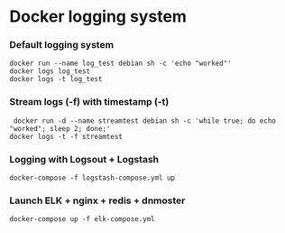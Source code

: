 # Docker logging system

### Default logging system
```shell
docker run --name log_test debian sh -c 'echo "worked"'
docker logs log_test
docker logs -t log_test
```

### Stream logs (-f) with timestamp (-t)
```shell
 docker run -d --name streamtest debian sh -c 'while true; do echo "worked"; sleep 2; done;'
docker logs -t -f streamtest
```


### Logging with Logsout + Logstash
```shell
docker-compose -f logstash-compose.yml up
```

### Launch ELK + nginx + redis + dnmoster
```shell
docker-compose up -f elk-compose.yml
```